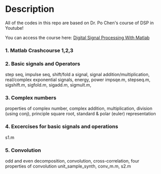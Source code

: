 # Description

All of the codes in this repo are based on Dr. Po Chen's course of DSP in Youtube!

You can access the course here: [Digital Signal Processing With Matlab](https://www.youtube.com/playlist?list=PLX8cYDJmWL1mfq6BI-klKB7YzRdJZ2_WW)

### 1. Matlab Crashcourse 1,2,3
### 2. Basic signals and Operators 
step seq, impulse seq, shift/fold a signal, signal addition/multiplication, real/complex exponential signals, energy, power
impsqe.m, stepseq.m, sigshift.m, sigfold.m, sigadd.m, sigmult.m, 
### 3. Complex numbers
properties of complex number, complex addition, multiplication, division (using conj), principle square root, standard & polar (euler) representation 
### 4. Excercises for basic signals and operations
s1.m
### 5. Convolution
odd and even decomposition, convolution, cross-correlation, four properties of convolution
unit_sample_synth, conv_m.m, s2.m